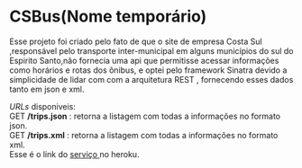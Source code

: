 CSBus(Nome temporário)
=====
Esse projeto foi criado pelo fato de que o site de empresa Costa Sul ,responsável pelo transporte inter-municipal em alguns municípios do sul do Espirito Santo,não fornecia uma api que permitisse acessar informações como horários e rotas dos ônibus,
e optei pelo framework Sinatra devido a simplicidade de lidar com com a arquitetura REST , fornecendo esses dados tanto em json e xml.

*URLs* disponiveis:<br/>
GET **/trips.json** : retorna a listagem com todas a informações no formato json.<br/>
GET **/trips.xml** : retorna a listagem com todas a informações no formato xml.<br/>
Esse é o link do [serviço ](http://csbus.herokuapp.com/) no heroku.